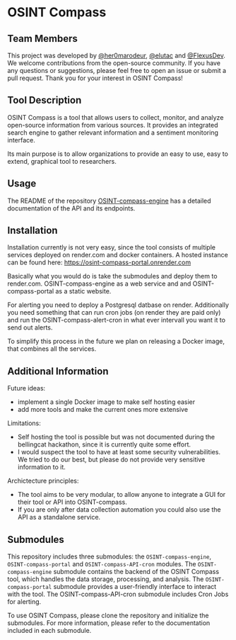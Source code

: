 # OSINT Compass

## Team Members
This project was developed by [@her0marodeur](https://github.com/her0marodeur), [@elutac](https://github.com/elutac) and [@FlexusDev](https://github.com/FlexusDev). We welcome contributions from the open-source community. If you have any questions or suggestions, please feel free to open an issue or submit a pull request. Thank you for your interest in OSINT Compass!

## Tool Description
OSINT Compass is a tool that allows users to collect, monitor, and analyze open-source information from various sources. It provides an integrated search engine to gather relevant information and a sentiment monitoring interface.

Its main purpose is to allow organizations to provide an easy to use, easy to extend, graphical tool to researchers. 

## Usage
The README of the repository [OSINT-compass-engine](https://github.com/elpato-dev/OSINT-compass-engine/blob/main/README.md) has a detailed documentation of the API and its endpoints.

## Installation
Installation currently is not very easy, since the tool consists of multiple services deployed on render.com and docker containers. A hosted instance can be found here: https://osint-compass-portal.onrender.com

Basically what you would do is take the submodules and deploy them to render.com. OSINT-compass-engine as a web service and and OSINT-compass-portal as a static website. 

For alerting you need to deploy a Postgresql datbase on render. Additionally you need something that can run cron jobs (on render they are paid only) and run the OSINT-compass-alert-cron in what ever intervall you want it to send out alerts. 

To simplify this process in the future we plan on releasing a Docker image, that combines all the services.


## Additional Information
Future ideas:
- implement a single Docker image to make self hosting easier
- add more tools and make the current ones more extensive

Limitations:
- Self hosting the tool is possible but was not documented during the bellingcat hackathon, since it is currently quite some effort.
- I would suspect the tool to have at least some security vulnerabilities. We tried to do our best, but please do not provide very sensitive information to it.

Archictecture principles:
- The tool aims to be very modular, to allow anyone to integrate a GUI for their tool or API into OSINT-compass.
- If you are only after data collection automation you could also use the API as a standalone service.

## Submodules
This repository includes three submodules: the `OSINT-compass-engine`, `OSINT-compass-portal` and `OSINT-compass-API-cron` modules. The `OSINT-compass-engine` submodule contains the backend of the OSINT Compass tool, which handles the data storage, processing, and analysis. The `OSINT-compass-portal` submodule provides a user-friendly interface to interact with the tool. The OSINT-compass-API-cron submodule includes Cron Jobs for alerting.

To use OSINT Compass, please clone the repository and initialize the submodules. For more information, please refer to the documentation included in each submodule.

